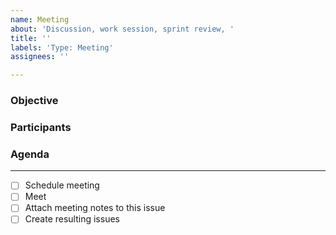 ```yaml
---
name: Meeting
about: 'Discussion, work session, sprint review, '
title: ''
labels: 'Type: Meeting'
assignees: ''

---
```


### Objective 

### Participants

### Agenda
<!--- Add agenda inline here or link to an online document. --->

------
- [ ] Schedule meeting
- [ ] Meet
- [ ] Attach meeting notes to this issue
- [ ] Create resulting issues
